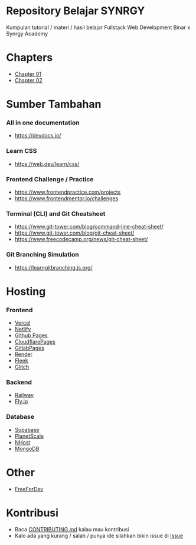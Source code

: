 # Repository Belajar SYNRGY

Kumpulan tutorial / materi / hasil belajar Fullstack Web Development Binar x Synrgy Academy

# Chapters

- [Chapter 01](./chapter-01/)
- [Chapter 02](./chapter-02/)

# Sumber Tambahan

### All in one documentation

- https://devdocs.io/

### Learn CSS

- https://web.dev/learn/css/

### Frontend Challenge / Practice

- https://www.frontendpractice.com/projects
- https://www.frontendmentor.io/challenges

### Terminal (CLI) and Git Cheatsheet

- https://www.git-tower.com/blog/command-line-cheat-sheet/
- https://www.git-tower.com/blog/git-cheat-sheet/
- https://www.freecodecamp.org/news/git-cheat-sheet/

### Git Branching Simulation

- https://learngitbranching.js.org/

# Hosting

### Frontend

- [Vercel](https://vercel.com/)
- [Netlify](https://www.netlify.com/)
- [Github Pages](https://pages.github.com/)
- [CloudflarePages](https://pages.cloudflare.com/)
- [GitlabPages](https://docs.gitlab.com/ee/user/project/pages/)
- [Render](https://render.com/)
- [Fleek](https://fleek.co/)
- [Glitch](https://glitch.com/)

### Backend

- [Railway](https://railway.app/)
- [Fly.io](https://fly.io/)

### Database

- [Supabase](https://supabase.com/)
- [PlanetScale](https://planetscale.com/)
- [NHost](https://nhost.io/)
- [MongoDB](https://www.mongodb.com/)

# Other

- [FreeForDev](https://free-for.dev/)

# Kontribusi

- Baca [CONTRIBUTING.md](./CONTRIBUTING.md) kalau mau kontribusi
- Kalo ada yang kurang / salah / punya ide silahkan bikin issue di [Issue](https://github.com/synrgy-5-fsw-1-cihuy/belajar/issues)
